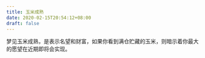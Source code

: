 ```yaml
---
title: 玉米成熟
date: 2020-02-15T20:54:12+08:00
draft: false
---
```


梦见玉米成熟，是表示名望和财富，如果你看到满仓贮藏的玉米，则暗示着你最大的愿望在近期即将会实现。<br>
